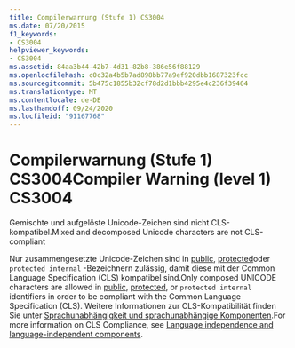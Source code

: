 ```yaml
---
title: Compilerwarnung (Stufe 1) CS3004
ms.date: 07/20/2015
f1_keywords:
- CS3004
helpviewer_keywords:
- CS3004
ms.assetid: 84aa3b44-42b7-4d31-82b8-386e56f88129
ms.openlocfilehash: c0c32a4b5b7ad898bb77a9ef920dbb1687323fcc
ms.sourcegitcommit: 5b475c1855b32cf78d2d1bbb4295e4c236f39464
ms.translationtype: MT
ms.contentlocale: de-DE
ms.lasthandoff: 09/24/2020
ms.locfileid: "91167768"
---
```

# <a name="compiler-warning-level-1-cs3004"></a><span data-ttu-id="9c6fc-102">Compilerwarnung (Stufe 1) CS3004</span><span class="sxs-lookup"><span data-stu-id="9c6fc-102">Compiler Warning (level 1) CS3004</span></span>

<span data-ttu-id="9c6fc-103">Gemischte und aufgelöste Unicode-Zeichen sind nicht CLS-kompatibel.</span><span class="sxs-lookup"><span data-stu-id="9c6fc-103">Mixed and decomposed Unicode characters are not CLS-compliant</span></span>  
  
 <span data-ttu-id="9c6fc-104">Nur zusammengesetzte Unicode-Zeichen sind in [public](../language-reference/keywords/public.md), [protected](../language-reference/keywords/protected.md)oder `protected internal` -Bezeichnern zulässig, damit diese mit der Common Language Specification (CLS) kompatibel sind.</span><span class="sxs-lookup"><span data-stu-id="9c6fc-104">Only composed UNICODE characters are allowed in [public](../language-reference/keywords/public.md), [protected](../language-reference/keywords/protected.md), or `protected internal` identifiers in order to be compliant with the Common Language Specification (CLS).</span></span> <span data-ttu-id="9c6fc-105">Weitere Informationen zur CLS-Kompatibilität finden Sie unter [Sprachunabhängigkeit und sprachunabhängige Komponenten](../../standard/language-independence.md).</span><span class="sxs-lookup"><span data-stu-id="9c6fc-105">For more information on CLS Compliance, see [Language independence and language-independent components](../../standard/language-independence.md).</span></span>

